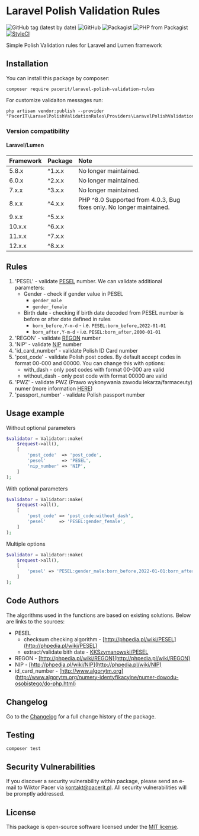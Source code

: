 # Laravel Polish Validation Rules
![GitHub tag (latest by date)](https://img.shields.io/github/tag-date/pacerit/laravel-polish-validation-rules?label=Version)
![GitHub](https://img.shields.io/github/license/pacerit/laravel-polish-validation-rules?label=License)
![Packagist](https://img.shields.io/packagist/dt/pacerit/laravel-polish-validation-rules?label=Downloads)
![PHP from Packagist](https://img.shields.io/packagist/php-v/pacerit/laravel-polish-validation-rules?label=PHP)
[![StyleCI](https://github.styleci.io/repos/201912664/shield?branch=master)](https://github.styleci.io/repos/201912664)
[![<PacerIT>](https://circleci.com/gh/pacerit/laravel-polish-validation-rules.svg?style=svg)](https://circleci.com/gh/pacerit/laravel-polish-validation-rules)

Simple Polish Validation rules for Laravel and Lumen framework

## Installation
You can install this package by composer:

    composer require pacerit/laravel-polish-validation-rules
    
For customize validaiton messages run:

    php artisan vendor:publish --provider "PacerIT\LaravelPolishValidationRules\Providers\LaravelPolishValidationRulesServiceProvider"
    
### Version compatibility
#### Laravel/Lumen
Framework | Package | Note
:---------|:--------|:------
5.8.x      | ^1.x.x  | No longer maintained.
6.0.x      | ^2.x.x  | No longer maintained.
7.x.x      | ^3.x.x  | No longer maintained.
8.x.x      | ^4.x.x  | PHP ^8.0 Supported from 4.0.3, Bug fixes only. No longer maintained.
9.x.x      | ^5.x.x  |
10.x.x     | ^6.x.x  |
11.x.x     | ^7.x.x  |
12.x.x     | ^8.x.x  |

## Rules

1. 'PESEL' - validate [PESEL](https://pl.wikipedia.org/wiki/PESEL) number. We can validate additional parameters:
   * Gender - check if gender value in PESEL
     * `gender_male`
     * `gender_female`
   * Birth date - checking if birth date decoded from PESEL number is before or after date defined in rules
     * `born_before,Y-m-d` - i.e. `PESEL:born_before,2022-01-01`
     * `born_after,Y-m-d` - i.e. `PESEL:born_after,2000-01-01`
2. 'REGON' - validate [REGON](https://pl.wikipedia.org/wiki/REGON) number
3. 'NIP' - validate [NIP](https://pl.wikipedia.org/wiki/NIP) number
4. 'id_card_number' - validate Polish ID Card number
5. 'post_code' - validate Polish post codes. By default accept codes in format 00-000 and 00000. You can change this with options:
   * with_dash - only post codes with format 00-000 are valid
   * without_dash - only post code with format 00000 are valid
6. 'PWZ' - validate PWZ (Prawo wykonywania zawodu lekarza/farmaceuty) numer (more information [HERE](https://nil.org.pl/rejestry/centralny-rejestr-lekarzy/zasady-weryfikowania-nr-prawa-wykonywania-zawodu))
7. 'passport_number' - validate Polish passport number

## Usage example

Without optional parameters
```php
$validator = Validator::make(
    $request->all(),
    [
        'post_code'  => 'post_code',
        'pesel'      => 'PESEL',
        'nip_number' => 'NIP',
    ]
);
```

With optional parameters
```php
$validator = Validator::make(
    $request->all(),
    [
        'post_code' => 'post_code:without_dash',
        'pesel'     => 'PESEL:gender_female',
    ]
);
```

Multiple options
```php
$validator = Validator::make(
    $request->all(),
    [
        'pesel' => 'PESEL:gender_male:born_before,2022-01-01:born_after,2000-01-01',
    ]
);
```

## Code Authors

The algorithms used in the functions are based on existing solutions. Below are links to the sources:

* PESEL
  * checksum checking algorithm - [http://phpedia.pl/wiki/PESEL](http://phpedia.pl/wiki/PESEL)
  * extract/validate bith date - [KKSzymanowski/PESEL](https://github.com/KKSzymanowski/PESEL/blob/master/src/Pesel.php)
* REGON - [http://phpedia.pl/wiki/REGON](http://phpedia.pl/wiki/REGON)
* NIP - [http://phpedia.pl/wiki/NIP](http://phpedia.pl/wiki/NIP)
* id_card_number - [http://www.algorytm.org](http://www.algorytm.org/numery-identyfikacyjne/numer-dowodu-osobistego/do-php.html)

## Changelog

Go to the [Changelog](CHANGELOG.md) for a full change history of the package.

## Testing

    composer test

## Security Vulnerabilities

If you discover a security vulnerability within package, please send an e-mail to Wiktor Pacer
via [kontakt@pacerit.pl](mailto:kontakt@pacerit.pl). All security vulnerabilities will be promptly addressed.

## License

This package is open-source software licensed under the [MIT license](https://opensource.org/licenses/MIT).
